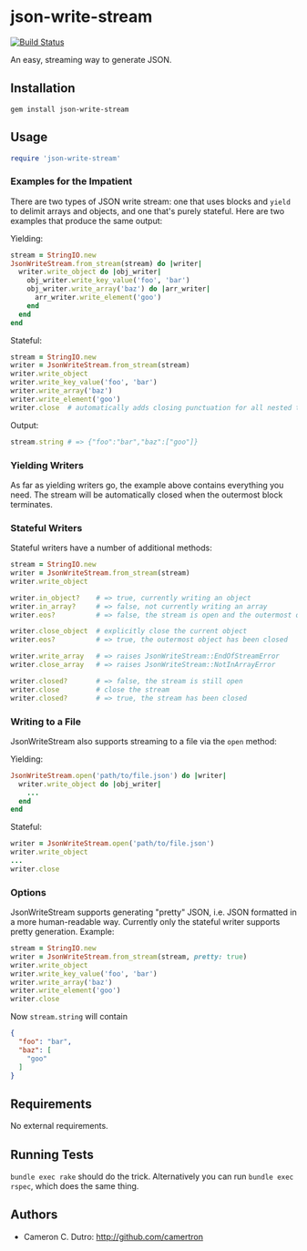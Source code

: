 json-write-stream
=================

[![Build Status](https://travis-ci.org/camertron/json-write-stream.svg?branch=master)](http://travis-ci.org/camertron/json-write-stream)

An easy, streaming way to generate JSON.

## Installation

`gem install json-write-stream`

## Usage

```ruby
require 'json-write-stream'
```

### Examples for the Impatient

There are two types of JSON write stream: one that uses blocks and `yield` to delimit arrays and objects, and one that's purely stateful. Here are two examples that produce the same output:

Yielding:

```ruby
stream = StringIO.new
JsonWriteStream.from_stream(stream) do |writer|
  writer.write_object do |obj_writer|
    obj_writer.write_key_value('foo', 'bar')
    obj_writer.write_array('baz') do |arr_writer|
      arr_writer.write_element('goo')
    end
  end
end
```

Stateful:

```ruby
stream = StringIO.new
writer = JsonWriteStream.from_stream(stream)
writer.write_object
writer.write_key_value('foo', 'bar')
writer.write_array('baz')
writer.write_element('goo')
writer.close  # automatically adds closing punctuation for all nested types
```

Output:

```ruby
stream.string # => {"foo":"bar","baz":["goo"]}
```

### Yielding Writers

As far as yielding writers go, the example above contains everything you need. The stream will be automatically closed when the outermost block terminates.

### Stateful Writers

Stateful writers have a number of additional methods:

```ruby
stream = StringIO.new
writer = JsonWriteStream.from_stream(stream)
writer.write_object

writer.in_object?    # => true, currently writing an object
writer.in_array?     # => false, not currently writing an array
writer.eos?          # => false, the stream is open and the outermost object hasn't been closed yet

writer.close_object  # explicitly close the current object
writer.eos?          # => true, the outermost object has been closed

writer.write_array   # => raises JsonWriteStream::EndOfStreamError
writer.close_array   # => raises JsonWriteStream::NotInArrayError

writer.closed?       # => false, the stream is still open
writer.close         # close the stream
writer.closed?       # => true, the stream has been closed
```

### Writing to a File

JsonWriteStream also supports streaming to a file via the `open` method:

Yielding:

```ruby
JsonWriteStream.open('path/to/file.json') do |writer|
  writer.write_object do |obj_writer|
    ...
  end
end
```

Stateful:

```ruby
writer = JsonWriteStream.open('path/to/file.json')
writer.write_object
...
writer.close
```

### Options

JsonWriteStream supports generating "pretty" JSON, i.e. JSON formatted in a more human-readable way. Currently only the stateful writer supports pretty generation. Example:

```ruby
stream = StringIO.new
writer = JsonWriteStream.from_stream(stream, pretty: true)
writer.write_object
writer.write_key_value('foo', 'bar')
writer.write_array('baz')
writer.write_element('goo')
writer.close
```

Now `stream.string` will contain

```json
{
  "foo": "bar",
  "baz": [
    "goo"
  ]
}
```

## Requirements

No external requirements.

## Running Tests

`bundle exec rake` should do the trick. Alternatively you can run `bundle exec rspec`, which does the same thing.

## Authors

* Cameron C. Dutro: http://github.com/camertron
